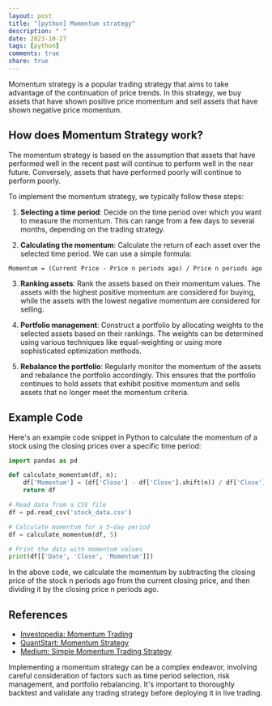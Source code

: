 ```yaml
---
layout: post
title: "[python] Momentum strategy"
description: " "
date: 2023-10-27
tags: [python]
comments: true
share: true
---
```


Momentum strategy is a popular trading strategy that aims to take advantage of the continuation of price trends. In this strategy, we buy assets that have shown positive price momentum and sell assets that have shown negative price momentum.

## How does Momentum Strategy work?

The momentum strategy is based on the assumption that assets that have performed well in the recent past will continue to perform well in the near future. Conversely, assets that have performed poorly will continue to perform poorly.

To implement the momentum strategy, we typically follow these steps:

1. **Selecting a time period**: Decide on the time period over which you want to measure the momentum. This can range from a few days to several months, depending on the trading strategy.

2. **Calculating the momentum**: Calculate the return of each asset over the selected time period. We can use a simple formula:

```
Momentum = (Current Price - Price n periods ago) / Price n periods ago
```

3. **Ranking assets**: Rank the assets based on their momentum values. The assets with the highest positive momentum are considered for buying, while the assets with the lowest negative momentum are considered for selling.

4. **Portfolio management**: Construct a portfolio by allocating weights to the selected assets based on their rankings. The weights can be determined using various techniques like equal-weighting or using more sophisticated optimization methods.

5. **Rebalance the portfolio**: Regularly monitor the momentum of the assets and rebalance the portfolio accordingly. This ensures that the portfolio continues to hold assets that exhibit positive momentum and sells assets that no longer meet the momentum criteria.

## Example Code

Here's an example code snippet in Python to calculate the momentum of a stock using the closing prices over a specific time period:

```python
import pandas as pd

def calculate_momentum(df, n):
    df['Momentum'] = (df['Close'] - df['Close'].shift(n)) / df['Close'].shift(n)
    return df

# Read data from a CSV file
df = pd.read_csv('stock_data.csv')

# Calculate momentum for a 5-day period
df = calculate_momentum(df, 5)

# Print the data with momentum values
print(df[['Date', 'Close', 'Momentum']])
```

In the above code, we calculate the momentum by subtracting the closing price of the stock n periods ago from the current closing price, and then dividing it by the closing price n periods ago.

## References

- [Investopedia: Momentum Trading](https://www.investopedia.com/terms/m/momentum_trading.asp)
- [QuantStart: Momentum Strategy](https://www.quantstart.com/articles/momentum-trading-with-python/)
- [Medium: Simple Momentum Trading Strategy](https://towardsdatascience.com/implementing-a-momentum-trading-strategy-in-python-3d4a3df176bb)

Implementing a momentum strategy can be a complex endeavor, involving careful consideration of factors such as time period selection, risk management, and portfolio rebalancing. It's important to thoroughly backtest and validate any trading strategy before deploying it in live trading.